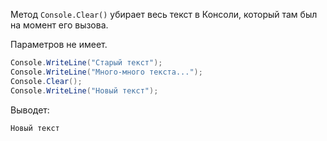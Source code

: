 Метод `Console.Clear()` убирает весь текст в Консоли, который там был на момент его вызова.

Параметров не имеет.

```csharp
Console.WriteLine("Старый текст");
Console.WriteLine("Много-много текста...");
Console.Clear();
Console.WriteLine("Новый текст");
```
Выводет:
```
Новый текст
```

